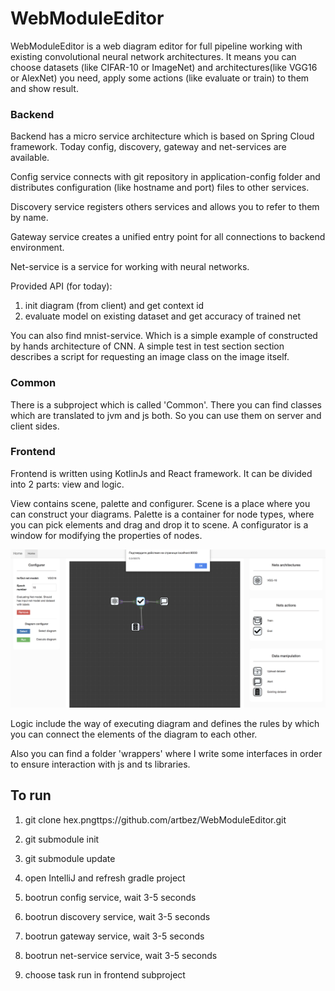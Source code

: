 # WebModuleEditor

WebModuleEditor is a web diagram editor for full pipeline working with existing convolutional neural network architectures.
It means you can choose datasets (like CIFAR-10 or ImageNet) and architectures(like VGG16 or AlexNet) you need, 
apply some actions (like evaluate or train) to them and show result.

### Backend

Backend has a micro service architecture which is based on Spring Cloud framework.
Today config, discovery, gateway and net-services are available.

Config service connects with git repository in application-config folder 
and distributes configuration (like hostname and port) files to other services.

Discovery service registers others services and allows you to refer to them by name.

Gateway service creates a unified entry point for all connections to backend environment.

Net-service is a service for working with neural networks.

Provided API (for today):

1. init diagram (from client) and get context id
2. evaluate model on existing dataset and get accuracy of trained net

You can also find mnist-service. Which is a simple example of constructed by hands architecture of CNN.
A simple test in test section section describes a script for requesting an image class on the image itself.

### Common

There is a subproject which is called 'Common'. There you can find classes which are translated to jvm and js both.
So you can use them on server and client sides.

### Frontend

Frontend is written using KotlinJs and React framework. It can be divided into 2 parts: view and logic.

View contains scene, palette and configurer. Scene is a place where you can construct your diagrams. 
Palette is a container for node types, where you can pick elements and drag and drop it to scene.
A configurator is a window for modifying the properties of nodes.  

![view](https://github.com/artbez/WebModuleEditor/blob/master/ex.png "Current view")

Logic include the way of executing diagram and defines the rules by which you can connect 
the elements of the diagram to each other.

Also you can find a folder 'wrappers' where I write some interfaces in order 
to ensure interaction with js and ts libraries.


## To run 

1. git clone hex.pngttps://github.com/artbez/WebModuleEditor.git

2. git submodule init

3. git submodule update

4. open IntelliJ and refresh gradle project

5. bootrun config service, wait 3-5 seconds

6. bootrun discovery service, wait 3-5 seconds

7. bootrun gateway service, wait 3-5 seconds

8. bootrun net-service service, wait 3-5 seconds

9. choose task run in frontend subproject

 


